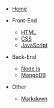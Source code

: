 <!-- docs/_sidebar.md -->

* [Home](README)


* Front-End
    * [HTML](frontend/HTML)
    * [CSS](frontend/CSS)
    * [JavaScript](frontend/JavaScript)


* Back-End
    * [Node.js](backend/Node.js)
    * [MongoDB](backend/MongoDB)

* Other
    * [Markdown](other/Markdown)
